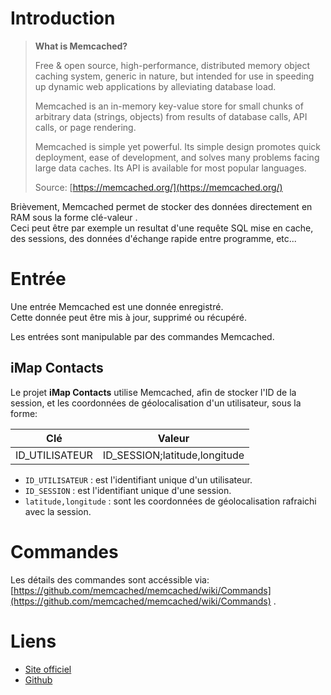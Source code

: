 # Introduction
> **What is Memcached?**
>
> Free & open source, high-performance, distributed memory object caching system, generic in nature, but intended for use in speeding up dynamic web applications by alleviating database load.
>
> Memcached is an in-memory key-value store for small chunks of arbitrary data (strings, objects) from results of database calls, API calls, or page rendering.
>
> Memcached is simple yet powerful. Its simple design promotes quick deployment, ease of development, and solves many problems facing large data caches. Its API is available for most popular languages.
>
> Source: [https://memcached.org/](https://memcached.org/)

Brièvement, Memcached permet de stocker des données directement en RAM sous la forme clé-valeur .<br>
Ceci peut être par exemple un resultat d'une requête SQL mise en cache, des sessions, des données d'échange rapide entre programme, etc...

# Entrée
Une entrée Memcached est une donnée enregistré.<br>
Cette donnée peut être mis à jour, supprimé ou récupéré.

Les entrées sont manipulable par des commandes Memcached.

## iMap Contacts
Le projet **iMap Contacts** utilise Memcached, afin de stocker l'ID de la session, et les coordonnées de géolocalisation d'un utilisateur, sous la forme:

| Clé            | Valeur                        |
| -------------- | ----------------------------- |
| ID_UTILISATEUR | ID_SESSION;latitude,longitude |

* `ID_UTILISATEUR`      : est l'identifiant unique d'un utilisateur.
* `ID_SESSION`          : est l'identifiant unique d'une session.
* `latitude,longitude`  : sont les coordonnées de géolocalisation rafraichi avec la session.

# Commandes
Les détails des commandes sont accéssible via: [https://github.com/memcached/memcached/wiki/Commands](https://github.com/memcached/memcached/wiki/Commands) .

# Liens
* [Site officiel](https://memcached.org/)
* [Github](https://github.com/memcached/memcached)
